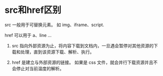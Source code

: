 # src和href区别

src 一般用于可替换元素。 如 img、iframe、script.

href 可以用于 a、line ...


1. src 指向外部资源为止，将内容下载到文档内，一旦遇会暂停对其他资源的下载和处理，直到该资源下载、解析、执行。   

2. href 是建立与外部资源的链接。 如果是 css 文件，就会并行下载资源并且不会停止对当前温度的解析。
